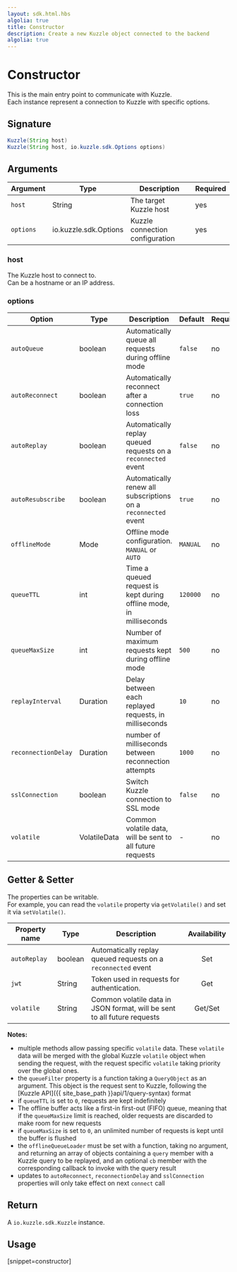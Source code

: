 ```yaml
---
layout: sdk.html.hbs
algolia: true
title: Constructor
description: Create a new Kuzzle object connected to the backend
algolia: true
---
```


# Constructor

This is the main entry point to communicate with Kuzzle.  
Each instance represent a connection to Kuzzle with specific options.

## Signature

```java
Kuzzle(String host)
Kuzzle(String host, io.kuzzle.sdk.Options options)
```

## Arguments

| Argument  | Type    | Description                     | Required |
| --------- | ------- | ------------------------------- | -------- |
| `host`    | String  | The target Kuzzle host          | yes      |
| `options` | io.kuzzle.sdk.Options | Kuzzle connection configuration | yes      |

### **host**

The Kuzzle host to connect to.  
Can be a hostname or an IP address.

### **options**

| Option              | Type         | Description                                                        | Default  | Required |
| ------------------- | ------------ | ------------------------------------------------------------------ | -------- | -------- |
| `autoQueue`         | boolean      | Automatically queue all requests during offline mode               | `false`  | no       |
| `autoReconnect`     | boolean      | Automatically reconnect after a connection loss                    | `true`   | no       |
| `autoReplay`        | boolean      | Automatically replay queued requests on a `reconnected` event      | `false`  | no       |
| `autoResubscribe`   | boolean      | Automatically renew all subscriptions on a `reconnected` event     | `true`   | no       |
| `offlineMode`       | Mode         | Offline mode configuration. `MANUAL` or `AUTO`                     | `MANUAL` | no       |
| `queueTTL`          | int          | Time a queued request is kept during offline mode, in milliseconds | `120000` | no       |
| `queueMaxSize`      | int          | Number of maximum requests kept during offline mode                | `500`    | no       |
| `replayInterval`    | Duration     | Delay between each replayed requests, in milliseconds              | `10`     | no       |
| `reconnectionDelay` | Duration     | number of milliseconds between reconnection attempts               | `1000`   | no       |
| `sslConnection`     | boolean      | Switch Kuzzle connection to SSL mode                               | `false`  | no       |
| `volatile`          | VolatileData | Common volatile data, will be sent to all future requests          | -        | no       |

## Getter & Setter

The properties can be writable.  
For example, you can read the `volatile` property via `getVolatile()` and set it via `setVolatile()`.

| Property name | Type          | Description                                                   | Availability |
| ------------- | ------------- | ------------------------------------------------------------- | :----------: |
| `autoReplay`  | boolean       | Automatically replay queued requests on a `reconnected` event |     Set      |
| `jwt`         | String        | Token used in requests for authentication.                    |     Get      |
| `volatile`    | String | Common volatile data in JSON format, will be sent to all future requests     |   Get/Set    |

**Notes:**

- multiple methods allow passing specific `volatile` data. These `volatile` data will be merged with the global Kuzzle `volatile` object when sending the request, with the request specific `volatile` taking priority over the global ones.
- the `queueFilter` property is a function taking a `QueryObject` as an argument. This object is the request sent to Kuzzle, following the [Kuzzle API]({{ site_base_path }}api/1/query-syntax) format
- if `queueTTL` is set to `0`, requests are kept indefinitely
- The offline buffer acts like a first-in first-out (FIFO) queue, meaning that if the `queueMaxSize` limit is reached, older requests are discarded to make room for new requests
- if `queueMaxSize` is set to `0`, an unlimited number of requests is kept until the buffer is flushed
- the `offlineQueueLoader` must be set with a function, taking no argument, and returning an array of objects containing a `query` member with a Kuzzle query to be replayed, and an optional `cb` member with the corresponding callback to invoke with the query result
- updates to `autoReconnect`, `reconnectionDelay` and `sslConnection` properties will only take effect on next `connect` call

## Return

A `io.kuzzle.sdk.Kuzzle` instance.

## Usage

[snippet=constructor]
